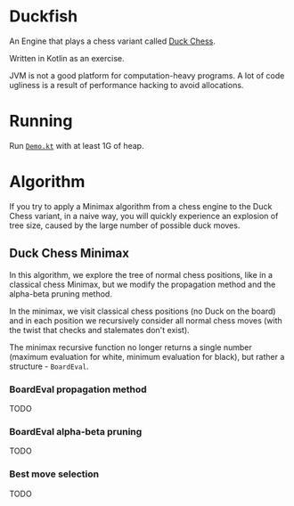 # Duckfish

An Engine that plays a chess variant called [Duck Chess](https://duckchess.com/).

Written in Kotlin as an exercise.

JVM is not a good platform for computation-heavy programs.
A lot of code ugliness is a result of performance hacking to avoid allocations.

# Running

Run [`Demo.kt`](./src/main/kotlin/duckchess/Demo.kt) with at least 1G of heap.


# Algorithm
If you try to apply a Minimax algorithm from a chess engine to the Duck Chess variant,
in a naive way,
you will quickly experience an explosion of tree size, caused by the large number of possible duck moves.


## Duck Chess Minimax

In this algorithm, we explore the tree of normal chess positions,
like in a classical chess Minimax,
but we modify the propagation method and the alpha-beta pruning method.

In the minimax, we visit classical chess positions (no Duck on the board)
and in each position we recursively consider all normal chess moves
(with the twist that checks and stalemates don't exist). 

The minimax recursive function
no longer returns a single number (maximum evaluation for white, minimum evaluation for black),
but rather a structure - `BoardEval`.

### BoardEval propagation method

TODO

### BoardEval alpha-beta pruning

TODO

### Best move selection

TODO
